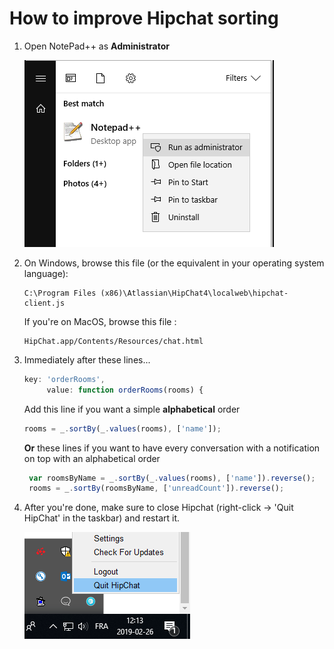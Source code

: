 
# How to improve Hipchat sorting
1. Open NotePad++ as **Administrator**
   
   ![](/img/doc1.PNG)
   
2. On Windows, browse this file (or the equivalent in your operating system language): 
 
   ```
   C:\Program Files (x86)\Atlassian\HipChat4\localweb\hipchat-client.js
   ```
 
   If you're on MacOS, browse this file :
   ```
   HipChat.app/Contents/Resources/chat.html
   ```
 
3. Immediately after these lines...
   ```js
   key: 'orderRooms',
        value: function orderRooms(rooms) {
   ```

    Add this line if you want a simple **alphabetical** order
   ```js
   rooms = _.sortBy(_.values(rooms), ['name']);
   ``` 
   
   **Or** these lines if you want to have every conversation with a notification on top with an alphabetical order
   ```js
    var roomsByName = _.sortBy(_.values(rooms), ['name']).reverse();
    rooms = _.sortBy(roomsByName, ['unreadCount']).reverse();
   ```
   
4. After you're done, make sure to close Hipchat (right-click -> 'Quit HipChat' in the taskbar) and restart it.

   ![](/img/doc2.PNG)
